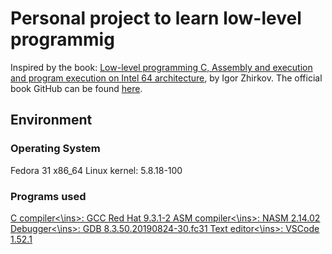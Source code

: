# Personal project to learn low-level programmig

Inspired by the book: [Low-level programming C, Assembly and execution and program execution on Intel 64 architecture](https://www.apress.com/br/book/9781484224021), by Igor Zhirkov.
The official book GitHub can be found [here](https://github.com/Apress/low-level-programming).

## Environment

### Operating System
Fedora 31 x86_64
Linux kernel: 5.8.18-100

### Programs used
<ins>C compiler<\ins>: GCC Red Hat 9.3.1-2
<ins>ASM compiler<\ins>: NASM 2.14.02
<ins>Debugger<\ins>: GDB 8.3.50.20190824-30.fc31
<ins>Text editor<\ins>: VSCode 1.52.1



